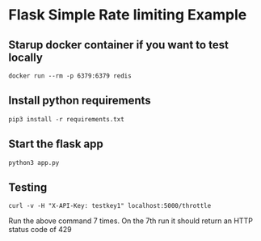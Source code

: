 # Flask Simple Rate limiting Example


## Starup docker container if you want to test locally

```
docker run --rm -p 6379:6379 redis
```

## Install python requirements

```
pip3 install -r requirements.txt
```

## Start the flask app

```
python3 app.py 
```

## Testing

```
curl -v -H "X-API-Key: testkey1" localhost:5000/throttle
```

Run the above command 7 times.  On the 7th run it should return an HTTP status code of 429
